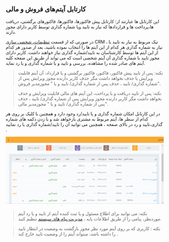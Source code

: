 ﻿## کارتابل آیتم‌های فروش و مالی 

این کارتابل ها عبارتند از: کارتابل پیش فاکتورها، فاکتورها، فاکتورهای برگشتی، دریافت ها،پرداخت ها و قراردادها که نیاز به تایید ویا شماره گذاری توسط کاربر دارای مجوز دارند.

در صورتی که از قسمت [تنظیمات، شخصی سازی](https://github.com/1stco/PayamGostarDocs/tree/master/help%202.5.4/Settings/Personalization-crm/Factor-management/Factor-management.md) CRM ، تیک مربوط به نیاز به تایید یا نیاز به شماره گذاری هر کدام از این آیتم ها را انتخاب نموده باشید، بعد از صدور هر کدام از این آیتم ها توسط کارشناسان به تایید/شماره گذاری نیاز خواهند داشت. کاربر دارای مجوز تایید یا شماره گذاری آن آیتم شخصی است که می تواند از طریق این صفحه کلیه آیتم های صادر شده را مشاهده، بررسی و تایید و یا شماره گذاری و یا رد نماید.

> نکته: پس از تایید پیش فاکتور، فاکتور، فاکتور برگشتی و یا قرارداد، آن آیتم قابلیت ویرایش یا حذف نخواهد داشت مگر حذف کاربر دارنده مجوز ویرایش  پس از شماره گذاری/ تایید ،  حذف  پس از شماره گذاری/ تایید و یا  " مجوزمدیر فروش".

> نکته: پس از تایید دریافت و یا پرداخت، این آیتم های مالی قابلیت ویرایش و حذف نخواهد داشت مگر کاربر دارنده مجوز ویرایش  پس از شماره گذاری/ تایید ،  حذف  پس از شماره گذاری/ تایید و یا  " مجوزمدیر مالی".

 در این کارتابل امکان شماره گذاری و یا تایید/رد وجود دارد و همچنین با کلیک بر روی هر کدام از سطر ها، آیتم مربوط به مشتری بازخواهد شد و با زدن دکمه های شماره گذاری،تایید و رد در بالای صفحه ، همچنین می توانید آن را تایید/شماره گذاری یا رد نمایید .
 
 ![](Cable2.png)
 
 >   نکته: می توانید برای اطلاع مسئول و یا ثبت کننده آیتم از تایید و یا رد آیتم موردنظر، پیامی را از طریق اطلاعات پایه ، [ مدیریت پیام های سیستم](https://github.com/1stco/PayamGostarDocs/blob/master/help%202.5.4/Basic-Information/Manage-system-messages/Manage-system-messages.md) تنظیم کنید.

> نکته : کاربری که بر روی آیتم مورد نظر مجوز بازگشت به وضعیت در انتظار تایید را داشته باشد، میتواند آیتم را از وضعیت تایید خارج کند .

